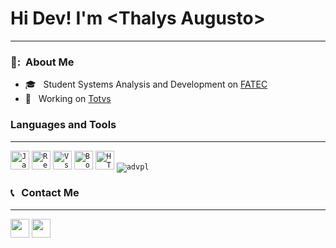 <html>
  <h1>Hi Dev! I'm &lt;Thalys Augusto&gt;</h1>
  <hr>
  
  <h3> 👧: &nbsp;About Me </h3>
  
  - 🎓 &nbsp; Student Systems Analysis and Development on <a href="https://site.fatecfranca.edu.br/">FATEC</a>
  - 💼 &nbsp; Working  on <a href="https://www.totvs.com/">Totvs</a>
  
  
  <h3>Languages and Tools</h3>
  <hr>
    <code><img height="30" src="https://img.shields.io/badge/JavaScript-F7DF1E?style=flat&logo=javascript&logoColor=black" alt="JavaScript"/></code>
    <code><img height="30" src="https://img.shields.io/badge/-React-CC342D?style=flat&logo=React&color=#fc03f0" alt="React"/></code>
    <code><img height="30" src="https://img.shields.io/badge/-VSCode-171615?style=flat&logo=Visual+Studio+Code&logoColor=white&color=0384fc" alt="Vs"/></code>
    <code><img height="30" src="https://img.shields.io/badge/-Bootstrap-171615?style=flat&logo=Bootstrap&color=fc03f0&logoColor=white" alt="Bootstrap"/></code>
    <code><img height="30" src="https://img.shields.io/badge/HTML5-E34F26?style=flat&logo=html5&logoColor=white" alt="HTML"/></code>
    <code><img heigth="100" src="https://img.shields.io/badge/ADVPL-035efc?style=flat&logo=C&logoColor=black" alt="advpl"/></code>
  
  <h3> 📞 &nbsp; Contact Me</h3>
  <hr>
  <p align="left">
  <a href="mailto:augusto.thalys@gmail.com" alt="Gmail">
  <img height=30 src="https://img.shields.io/badge/-Gmail-FF0000?style=flat&labelColor=FF0000&logo=gmail&logoColor=white&link=augusto.thalys@gmail.com" /></a>

  <a href="https://www.linkedin.com/in/thalysjuvenal/" alt="Linkedin">
  <img height=30 src="https://img.shields.io/badge/-Linkedin-0e76a8?style=flat&logo=Linkedin&logoColor=white&link=https://www.linkedin.com/in/thalysjuvenal/" /></a>

</p>
</html>
